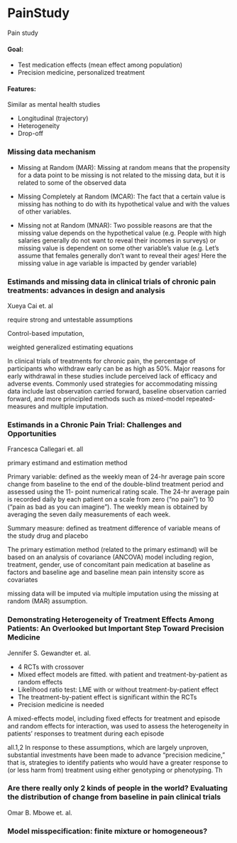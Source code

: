 # PainStudy
Pain study

#### Goal: 

* Test medication effects (mean effect among population)
* Precision medicine, personalized treatment

#### Features: 

Similar as mental health studies

* Longitudinal (trajectory)
* Heterogeneity 
* Drop-off

### Missing data mechanism

* Missing at Random (MAR): Missing at random means that the propensity for a data point to be missing is not related to the missing data, but it is related to some of the observed data

* Missing Completely at Random (MCAR): The fact that a certain value is missing has nothing to do with its hypothetical value and with the values of other variables.

* Missing not at Random (MNAR): Two possible reasons are that the missing value depends on the hypothetical value (e.g. People with high salaries generally do not want to reveal their incomes in surveys) or missing value is dependent on some other variable’s value (e.g. Let’s assume that females generally don’t want to reveal their ages! Here the missing value in age variable is impacted by gender variable)



### Estimands and missing data in clinical trials of chronic pain treatments: advances in design and analysis
Xueya Cai et. al

require strong and untestable
assumptions

Control-based imputation,

weighted
generalized estimating equations

In clinical trials of treatments for chronic pain, the percentage of participants who withdraw early can be as high as 50%. Major
reasons for early withdrawal in these studies include perceived lack of efficacy and adverse events. Commonly used strategies for
accommodating missing data include last observation carried forward, baseline observation carried forward, and more principled
methods such as mixed-model repeated-measures and multiple imputation.


### Estimands in a Chronic Pain Trial: Challenges and Opportunities
Francesca Callegari et. all

primary estimand and estimation method 

Primary variable: defined as the weekly mean of 24-hr
average pain score change from baseline to the end of the
double-blind treatment period and assessed using the 11-
point numerical rating scale. The 24-hr average pain is
recorded daily by each patient on a scale from zero (“no
pain”) to 10 (“pain as bad as you can imagine”). The weekly
mean is obtained by averaging the seven daily measurements
of each week.

Summary measure: defined as treatment difference of
variable means of the study drug and placebo

The primary estimation method (related to the primary estimand)
will be based on an analysis of covariance (ANCOVA)
model including region, treatment, gender, use of concomitant
pain medication at baseline as factors and baseline age and baseline
mean pain intensity score as covariates

missing data will
be imputed via multiple imputation using the missing at
random (MAR) assumption.

### Demonstrating Heterogeneity of Treatment Effects Among Patients: An Overlooked but Important Step Toward Precision Medicine
Jennifer S. Gewandter et. al.

* 4 RCTs with crossover
* Mixed effect models are fitted. with patient and treatment-by-patient as random effects 
* Likelihood ratio test: LME with or without treatment-by-patient effect
* The  treatment-by-patient effect is significant within the RCTs
* Precision medicine is needed

A mixed-effects
model, including
fixed effects for treatment and episode and random effects for 
interaction, was
used to assess the heterogeneity in patients’ responses to treatment during each episode

all.1,2 In response to these assumptions,
which are largely unproven, substantial investments have
been made to advance “precision medicine,” that is, strategies
to identify patients who would have a greater response to (or
less harm from) treatment using either genotyping or phenotyping.
Th

### Are there really only 2 kinds of people in the world? Evaluating the distribution of change from baseline in pain clinical trials 
Omar B. Mbowe et. al.


### Model misspecification: finite mixture or homogeneous?

